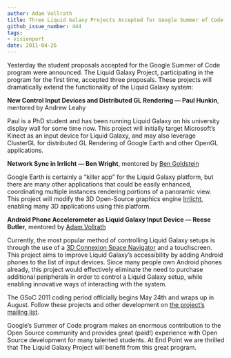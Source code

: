 ```yaml
---
author: Adam Vollrath
title: Three Liquid Galaxy Projects Accepted for Google Summer of Code 2011
github_issue_number: 444
tags:
- visionport
date: 2011-04-26
---
```


Yesterday the student proposals accepted for the Google Summer of Code program were announced. The Liquid Galaxy Project, participating in the program for the first time, accepted three proposals. These projects will dramatically extend the functionality of the Liquid Galaxy system:

**New Control Input Devices and Distributed GL Rendering — Paul Hunkin**, mentored by Andrew Leahy

Paul is a PhD student and has been running Liquid Galaxy on his university display wall for some time now. This project will initially target Microsoft’s Kinect as an input device for Liquid Galaxy, and may also leverage ClusterGL for distributed GL Rendering of Google Earth and other OpenGL applications.

**Network Sync in Irrlicht — Ben Wright**, mentored by [Ben Goldstein](/team/benjamin-goldstein)

Google Earth is certainly a “killer app” for the Liquid Galaxy platform, but there are many other applications that could be easily enhanced, coordinating multiple instances rendering portions of a panoramic view. This project will modify the 3D Open-Source graphics engine [Irrlicht](http://irrlicht.sourceforge.net/), enabling many 3D applications using this platform.

**Android Phone Accelerometer as Liquid Galaxy Input Device — Reese Butler**, mentored by [Adam Vollrath](/blog/authors/adam-vollrath)

Currently, the most popular method of controlling Liquid Galaxy setups is through the use of a [3D Connexion Space Navigator](https://www.3dconnexion.com/spacemouse_compact/en/) and a touchscreen. This project aims to improve Liquid Galaxy’s accessibility by adding Android phones to the list of input devices. Since many people own Android phones already, this project would effectively eliminate the need to purchase additional peripherals in order to control a Liquid Galaxy setup, while enabling innovative ways of interacting with the system.

The GSoC 2011 coding period officially begins May 24th and wraps up in August. Follow these projects and other development on [the project’s mailing list](https://groups.google.com/forum/#!forum/liquid-galaxy).

Google’s Summer of Code program makes an enormous contribution to the Open Source community and provides great (paid!) experience with Open Source development for many talented students. At End Point we are thrilled that The Liquid Galaxy Project will benefit from this great program.
